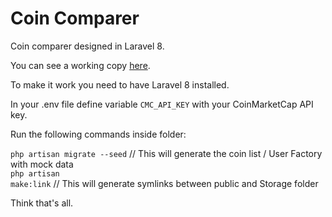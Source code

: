 <h1>Coin Comparer</h1>

Coin comparer designed in Laravel 8.

You can see a working copy <a href="https://coincomparer.agustinbottos.com.ar/">here</a>.

To make it work you need to have Laravel 8 installed.

In your .env file define variable <code>CMC_API_KEY</code> with your CoinMarketCap API key.

Run the following commands inside folder:

<code>php artisan migrate --seed</code> // This will generate the coin list / User Factory with mock data <br/>
<code>php artisan make:link</code> // This will generate symlinks between public and Storage folder

Think that's all.
